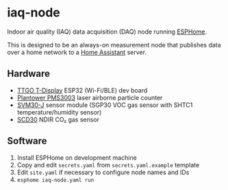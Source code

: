# iaq-node
Indoor air quality (IAQ) data acquisition (DAQ) node running [ESPHome](https://esphome.io/).

This is designed to be an always-on measurement node that publishes data over a home network to a [Home Assistant](https://www.home-assistant.io/) server.

## Hardware
- [TTGO T-Display](https://www.amazon.com/TTGO-T-Display-Bluetooth-Development-Arduino/dp/B07XQ5G279/) ESP32 (Wi-Fi/BLE) dev board
- [Plantower PMS3003](http://www.plantower.com/en/content/?107.html) laser airborne particle counter
- [SVM30-J](https://www.sensirion.com/en/environmental-sensors/multi-gas-humidity-and-temperature-module-svm30/) sensor module (SGP30 VOC gas sensor with SHTC1 temperature/humidity sensor)
- [SCD30](https://www.sensirion.com/en/environmental-sensors/carbon-dioxide-sensors/carbon-dioxide-sensors-co2/) NDIR CO₂ gas sensor

## Software
1. Install ESPHome on development machine
2. Copy and edit `secrets.yaml` from `secrets.yaml.example` template
3. Edit `site.yaml` if necessary to configure node names and IDs
4. `esphome iaq-node.yaml run`
